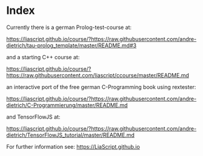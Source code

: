 <!--

author:   Andre Dietrich
email:    andre.dietrich@ovgu.de
version:  1.0.0
language: en
narrator: US English Female

-->

# Index

Currently there is a german Prolog-test-course at:

https://liascript.github.io/course/?https://raw.githubusercontent.com/andre-dietrich/tau-prolog_template/master/README.md#3

and a starting C++ course at:

https://liascript.github.io/course/?https://raw.githubusercontent.com/liascript/ccourse/master/README.md

an interactive port of the free german C-Programming book using rextester:

https://liascript.github.io/course/?https://raw.githubusercontent.com/andre-dietrich/C-Programmierung/master/README.md

and TensorFlowJS at:

https://liascript.github.io/course/?https://raw.githubusercontent.com/andre-dietrich/TensorFlowJS_tutorial/master/README.md


For further information see: https://LiaScript.github.io
